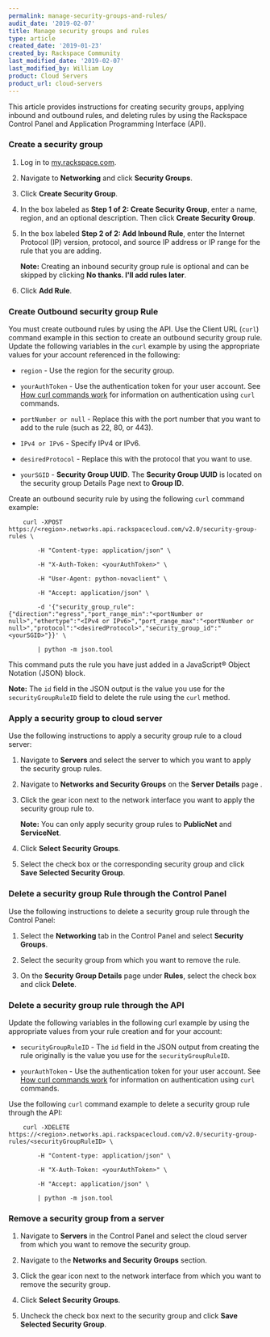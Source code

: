 ```yaml
---
permalink: manage-security-groups-and-rules/
audit_date: '2019-02-07'
title: Manage security groups and rules
type: article
created_date: '2019-01-23'
created_by: Rackspace Community
last_modified_date: '2019-02-07'
last_modified_by: William Loy
product: Cloud Servers
product_url: cloud-servers
---
```


This article provides instructions for creating security groups, applying inbound and outbound rules, and deleting rules by using the Rackspace Control Panel and Application Programming Interface (API).

### Create a security group

1. Log in to [my.rackspace.com](https://my.rackspace.com).

2.  Navigate to **Networking** and click **Security Groups**.

3.  Click **Create Security Group**.

4.  In the box labeled as **Step 1 of 2: Create Security Group**, enter a name, region, and an optional description. Then click **Create Security Group**.

5. In the box labeled **Step 2 of 2: Add Inbound Rule**, enter the Internet Protocol (IP) version, protocol, and source IP address or IP range for the rule that you are adding.

    **Note:** Creating an inbound security group rule is optional and can be skipped by clicking **No thanks. I'll add rules later**.

6. Click **Add Rule**.

### Create Outbound security group Rule

You must create outbound rules by using the API. Use the Client URL (`curl`) command example in this section to create an outbound security group rule. Update the following variables in the `curl` example by using the appropriate values for your account referenced in the following:

- `region` - Use the region for the security group.

- `yourAuthToken` - Use the authentication token for your user account. See [How curl commands work](https://developer.rackspace.com/docs/cloud-networks/v2/getting-started/send-request-ovw/#how-curl-commands-work) for information on authentication using `curl` commands.

- `portNumber or null` - Replace this with the port number that you want to add to the rule (such as 22, 80, or 443).

- `IPv4 or IPv6` - Specify IPv4 or IPv6.

- `desiredProtocol` - Replace this with the protocol that you want to use.

- `yourSGID` - **Security Group UUID**. The **Security Group UUID** is located on the security group Details Page next to **Group ID**.

Create an outbound security rule by using the following `curl` command example:

        curl -XPOST https://<region>.networks.api.rackspacecloud.com/v2.0/security-group-rules \

            -H "Content-type: application/json" \

            -H "X-Auth-Token: <yourAuthToken>" \

            -H "User-Agent: python-novaclient" \

            -H "Accept: application/json" \

            -d '{"security_group_rule":{"direction":"egress","port_range_min":"<portNumber or null>","ethertype":"<IPv4 or IPv6>","port_range_max":"<portNumber or null>","protocol":"<desiredProtocol>","security_group_id":"<yourSGID>"}}' \

            | python -m json.tool


This command puts the rule you have just added in a JavaScript&reg; Object Notation (JSON) block.

**Note:** The `id` field in the JSON output is the value you use for the `securityGroupRuleID` field to delete the rule using the `curl` method.

### Apply a security group to cloud server

Use the following instructions to apply a security group rule to a cloud server:

1. Navigate to **Servers** and select the server to which you want to apply the security group rules.

2. Navigate to **Networks and Security Groups** on the **Server Details** page .

3. Click the gear icon next to the network interface you want to apply the security group rule to.

    **Note:** You can only apply security group rules to **PublicNet** and **ServiceNet**.

4. Click **Select Security Groups**.

5. Select the check box or the corresponding security group and click **Save Selected Security Group**.



### Delete a security group Rule through the Control Panel

Use the following instructions to delete a security group rule through the Control Panel:

1. Select the **Networking** tab in the Control Panel and select **Security Groups**.

2. Select the security group from which you want to remove the rule.

3. On the **Security Group Details** page under **Rules**, select the check box and click **Delete**.

### Delete a security group rule through the API

Update the following variables in the following curl example by using the appropriate values from your rule creation and for your account:

- `securityGroupRuleID` - The `id` field in the JSON output from creating the rule originally is the value you use for the `securityGroupRuleID`.

- `yourAuthToken` - Use the authentication token for your user account. See [How curl commands work](https://developer.rackspace.com/docs/cloud-networks/v2/getting-started/send-request-ovw/#how-curl-commands-work) for information on authentication using `curl` commands.

Use the following `curl` command example to delete a security group rule through the API:

        curl -XDELETE https://<region>.networks.api.rackspacecloud.com/v2.0/security-group-rules/<securityGroupRuleID> \

            -H "Content-type: application/json" \

            -H "X-Auth-Token: <yourAuthToken>" \

            -H "Accept: application/json" \

            | python -m json.tool

### Remove a security group from a server

1. Navigate to **Servers** in the Control Panel and select the cloud server from which you want to remove the security group.

2. Navigate to the **Networks and Security Groups** section.

3. Click the gear icon next to the network interface from which you want to remove the security group.

4. Click **Select Security Groups**.

5. Uncheck the check box next to the security group and click **Save Selected Security Group**.
